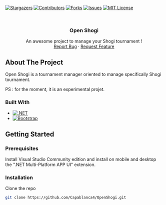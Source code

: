 <!-- PROJECT SHIELDS -->
[![Stargazers][stars-shield]][stars-url]
[![Contributors][contributors-shield]][contributors-url]
[![Forks][forks-shield]][forks-url]
[![Issues][issues-shield]][issues-url]
[![MIT License][license-shield]][license-url]

<!-- PROJECT Name -->
<br />

<div align="center">
  <h3 align="center">Open Shogi</h3>

  <p align="center">
    An awesome project to manage your Shogi tournament !
    <br />
    <a href="https://github.com/Capablanca4/OpenShogi/issues">Report Bug</a>
    ·
    <a href="https://github.com/Capablanca4/OpenShogi/issues">Request Feature</a>
  </p>
</div>

<!-- ABOUT THE PROJECT -->
## About The Project

Open Shogi is a tournament manager oriented to manage specifically Shogi tournament.

PS : for the moment, it is an experimental projet.

### Built With

* [![.NET][.net.com]][.net-url]
* [![Bootstrap][Bootstrap.com]][Bootstrap-url]

<!-- GETTING STARTED -->
## Getting Started

### Prerequisites

Install Visual Studio Community edition and install on mobile and desktop the ".NET Multi-Platform APP UI" extension.

### Installation

Clone the repo
   ```sh
   git clone https://github.com/Capablanca4/OpenShogi.git
   ```

<!-- MARKDOWN LINKS & IMAGES -->
<!-- https://www.markdownguide.org/basic-syntax/#reference-style-links -->
[contributors-shield]: https://img.shields.io/github/contributors/Capablanca4/OpenShogi.svg?style=for-the-badge
[contributors-url]: https://github.com/Capablanca4/OpenShogi/graphs/contributors
[forks-shield]: https://img.shields.io/github/forks/Capablanca4/OpenShogi.svg?style=for-the-badge
[forks-url]: https://github.com/Capablanca4/OpenShogi/network/members
[stars-shield]: https://img.shields.io/github/stars/Capablanca4/OpenShogi.svg?style=for-the-badge
[stars-url]: https://github.com/Capablanca4/OpenShogi/stargazers
[issues-shield]: https://img.shields.io/github/issues/Capablanca4/OpenShogi.svg?style=for-the-badge
[issues-url]: https://github.com/Capablanca4/OpenShogi/issues
[license-shield]: https://img.shields.io/github/license/Capablanca4/OpenShogi.svg?style=for-the-badge
[license-url]: https://github.com/Capablanca4/OpenShogi/blob/master/LICENSE.txt

[.net.com]: https://img.shields.io/badge/.NET-5C2D91?style=for-the-badge&logo=.net&logoColor=white
[.net-url]: https://dotnet.microsoft.com/en-us/
[Bootstrap.com]: https://img.shields.io/badge/Bootstrap-563D7C?style=for-the-badge&logo=bootstrap&logoColor=white
[Bootstrap-url]: https://getbootstrap.com
